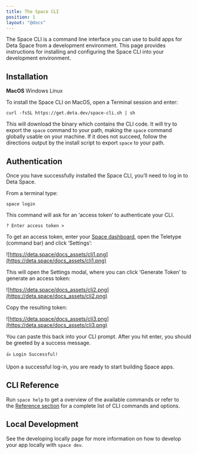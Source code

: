 ```yaml
---
title: The Space CLI
position: 1
layout: "@docs"
---
```


The Space CLI is a command line interface you can use to build apps for Deta Space from a development environment. This page provides instructions for installing and configuring the Space CLI into your development environment.

## Installation

**MacOS** Windows Linux

To install the Space CLI on MacOS, open a Terminal session and enter:

```
curl -fsSL https://get.deta.dev/space-cli.sh | sh
```

This will download the binary which contains the CLI code. It will try to export the `space` command to your path, making the `space` command globally usable on your machine. If it does not succeed, follow the directions output by the install script to export `space` to your path.

## Authentication

Once you have successfully installed the Space CLI, you’ll need to log in to Deta Space.

From a terminal type:

```
space login
```

This command will ask for an ‘access token’ to authenticate your CLI.

```
? Enter access token >
```

To get an access token, enter your [Space dashboard](https://deta.space/), open the Teletype (command bar) and click ‘Settings’:

![https://deta.space/docs_assets/cli1.png](https://deta.space/docs_assets/cli1.png)

This will open the Settings modal, where you can click ‘Generate Token’ to generate an access token:

![https://deta.space/docs_assets/cli2.png](https://deta.space/docs_assets/cli2.png)

Copy the resulting token:

![https://deta.space/docs_assets/cli3.png](https://deta.space/docs_assets/cli3.png)

You can paste this back into your CLI prompt. After you hit enter, you should be greeted by a success message.

```
👍 Login Successful!
```

Upon a successful log-in, you are ready to start building Space apps.

## CLI Reference

Run `space help` to get a overview of the available commands or refer to the [Reference section](https://deta.space/docs/en/reference/cli) for a complete list of CLI commands and options.

## Local Development

See the developing locally page for more information on how to develop your app locally with `space dev`.